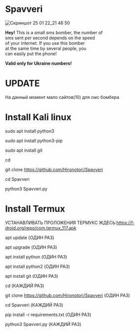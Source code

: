# Spavveri

![Скриншот 25 01 22_21 46 50](https://user-images.githubusercontent.com/81866681/151057665-a5a9f411-2966-4fea-b79b-956a921ebfee.png)

<b>Hey!</b>
This is a small sms bomber, the number of<br/>
sms sent per second depends on the speed<br/>
of your internet. If you use this bomber<br/>
at the same time  by several people, you<br/>
can easily put the phone!

<b>Valid only for Ukraine numbers!</b>

# UPDATE

На данный момент мало сайтов(10) для смс бомбера 

# Install Kali linux

sudo apt install python3

sudo apt install python3-pip

sudo apt install git

cd

git clone https://github.com/Hironotori/Spavveri

cd Spavveri

python3 Spavveri.py

# Install Termux

УСТАНАВЛИВАТЬ ПРОЛОЖЕНИЯ ТЕРМУКС ЖДЕСЬ:https://f-droid.org/repo/com.termux_117.apk

apt update    (ОДИН РАЗ)

apt upgrade   (ОДИН РАЗ)

apt install python   (ОДИН РАЗ)

apt install python2  (ОДИН РАЗ)

apt install git      (ОДИН РАЗ)

cd                   (КАЖДИЙ РАЗ)

git clone https://github.com/Hironotori/Spavveri     (ОДИН РАЗ)

cd Spavveri                         (КАЖДИЙ РАЗ)

pip install -r requirements.txt     (ОДИН РАЗ)

python3 Spavveri.py                 (КАЖДИЙ РАЗ)
